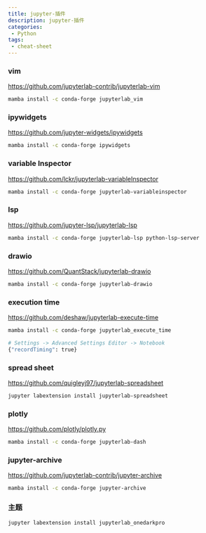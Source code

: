 ```yaml
---
title: jupyter-插件
description: jupyter-插件
categories:
 - Python
tags:
 - cheat-sheet
---
```


### vim

https://github.com/jupyterlab-contrib/jupyterlab-vim

```bash
mamba install -c conda-forge jupyterlab_vim
```

### ipywidgets

https://github.com/jupyter-widgets/ipywidgets

```bash
mamba install -c conda-forge ipywidgets
```

### variable Inspector

https://github.com/lckr/jupyterlab-variableInspector

```bash
mamba install -c conda-forge jupyterlab-variableinspector
```

### lsp

https://github.com/jupyter-lsp/jupyterlab-lsp

```bash
mamba install -c conda-forge jupyterlab-lsp python-lsp-server
```

### drawio

https://github.com/QuantStack/jupyterlab-drawio

```bash
mamba install -c conda-forge jupyterlab-drawio
```

### execution time

https://github.com/deshaw/jupyterlab-execute-time

```bash
mamba install -c conda-forge jupyterlab_execute_time
```

```bash
# Settings -> Advanced Settings Editor -> Notebook
{"recordTiming": true}
```

### spread sheet

https://github.com/quigleyj97/jupyterlab-spreadsheet

```bash
jupyter labextension install jupyterlab-spreadsheet
```

### plotly

https://github.com/plotly/plotly.py

```bash
mamba install -c conda-forge jupyterlab-dash
```

### jupyter-archive

https://github.com/jupyterlab-contrib/jupyter-archive

```bash
mamba install -c conda-forge jupyter-archive
```

### 主题

```bash
jupyter labextension install jupyterlab_onedarkpro
```

